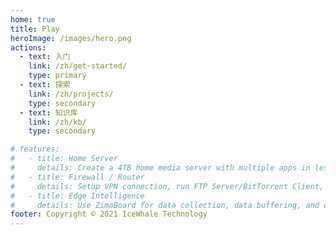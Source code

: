 ```yaml
---
home: true
title: Play
heroImage: /images/hero.png
actions:
  - text: 入门
    link: /zh/get-started/
    type: primary
  - text: 探索
    link: /zh/projects/
    type: secondary
  - text: 知识库
    link: /zh/kb/
    type: secondary

# features:
#   - title: Home Server
#     details: Create a 4TB home media server with multiple apps in less than 10 minutes. No subscription fee, 24 hours online, easy to access.
#   - title: Firewall / Router
#     details: Setup VPN connection, run FTP Server/BitTorrent Client, perform Traffic-Shaping and QoS, or even set up a private access to your office.
#   - title: Edge Intelligence
#     details: Use ZimaBoard for data collection, data buffering, and data preprocessing to provide accurate on-site IoT data for your cloud or server.
footer: Copyright © 2021 IceWhale Technology
---
```

